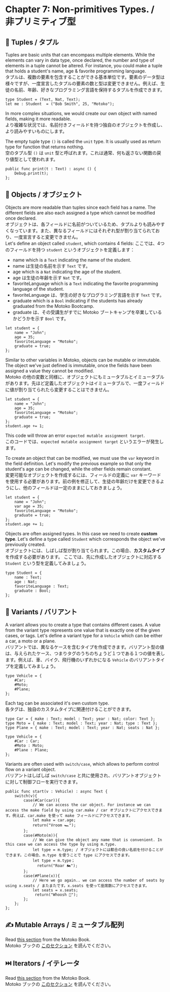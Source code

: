 # Chapter 7: Non-primitives Types. / 非プリミティブ型
## 👯 Tuples / タプル
Tuples are basic units that can encompass multiple elements. While the elements can vary in data type, once declared, the number and type of elements in a tuple cannot be altered. For instance, you could make a tuple that holds a student's name, age & favorite programming language.  
タプルは、複数の要素を包含することができる基本単位です。要素のデータ型は様々ですが、一度宣言したタプルの要素の数と型は変更できません。例えば、生徒の名前、年齢、好きなプログラミング言語を保持するタプルを作成できます。
```motoko
type Student = (Text, Nat, Text);
let me : Student  = ("Bob Smith", 25, "Motoko");
```
In more complex situations, we would create our own object with named fields, making it more readable.  
より複雑な状況では、名前付きフィールドを持つ独自のオブジェクトを作成し、より読みやすいものにします。

The empty tuple type `()` is called the `unit` type. It is usually used as return type for function that returns nothing.  
空のタプル型 `()` は `unit` 型と呼ばれます。これは通常、何も返さない関数の戻り値型として使われます。
```motoko
public func print(t : Text) : async () {
    Debug.print(t);
};
```
## 🎨 Objects / オブジェクト
Objects are more readable than tuples since each field has a name. The  different fields are also each assigned a type which cannot be modified once declared.  
オブジェクトは、各フィールドに名前がついているため、タプルよりも読みやすくなっています。また、異なるフィールドにはそれぞれ型が割り当てられており、一度宣言すると変更できません。   
 Let's define an object called `student`, which contains 4 fields: 
 ここでは、4つのフィールドを持つ `student` というオブジェクトを定義します： 
 - name which is a `Text` indicating the name of the student.
 - name は生徒の名前を示す `Text` です。
 - age which is a `Nat` indicating the age of the student.
 - age は生徒の年齢を示す `Nat` です。
 - favoriteLanguage which is a `Text` indicating the favorite programming language of the student.
 - favoriteLanguage は、学生の好きなプログラミング言語を示す `Text` です。
 - graduate which is a `Bool` indicating if the students has already graduated from the Motoko Bootcamp. 
 - graduate は、その受講生がすでに Motoko ブートキャンプを卒業しているかどうかを示す `Bool` です。

```motoko
let student = {
    name = "John";
    age = 35;
    favoriteLanguage = "Motoko";
    graduate = true;
};
```
Similar to other variables in Motoko, objects can be mutable or immutable. The object we've just defined is immutable, once the fields have been assigned a value they cannot be modified.  
Motoko の他の変数と同様に、オブジェクトにもミュータブルとイミュータブルがあります。先ほど定義したオブジェクトはイミュータブルで、一度フィールドに値が割り当てられたら変更することはできません。

```motoko
let student = {
    name = "John";
    age = 35;
    favoriteLanguage = "Motoko";
    graduate = true;
};
student.age += 1;  
```
This code will throw an error `expected mutable assignment target`.  
このコードでは、`expected mutable assignment target` というエラーが発生します。  

To create an object that can be modified, we must use the `var` keyword in the field definition. Let's modify the previous example so that only the student's age can be changed, while the other fields remain constant.  
変更可能なオブジェクトを作成するには、フィールドの定義に `var` キーワードを使用する必要があります。前の例を修正して、生徒の年齢だけを変更できるようにし、他のフィールドは一定のままにしておきましょう。
```motoko
let student = {
    name = "John";
    var age = 35;
    favoriteLanguage = "Motoko";
    graduate = true;
};
student.age += 1; 
```
Objects are often assigned types. In this case we need to create **custom type**.  Let's define a type called `Student` which corresponds the object we've previously created.  
オブジェクトには、しばしば型が割り当てられます。この場合、**カスタムタイプ** を作成する必要があります。 ここでは、先に作成したオブジェクトに対応する `Student` という型を定義してみましょう。
```motoko
type Student = {
    name : Text;
    age : Nat;
    favoriteLanguage : Text;
    graduate : Bool;
};
```

## 🌈 Variants / バリアント
A variant allows you to create a type that contains different cases. A value from the variant type represents one value that is exactly one of the given cases, or tags. Let's define a variant type for a `Vehicle` which can be either a car, a moto or a plane.  
バリアントでは、異なるケースを含むタイプを作成できます。バリアント型の値は、与えられたケース、つまりタグのうちのちょうど１つである１つの値を表します。例えば、車、バイク、飛行機のいずれかになる `Vehicle` のバリアントタイプを定義してみましょう。

```motoko
type Vehicle = {
    #Car;
    #Moto;
    #Plane;
};
```
Each tag can be associated it's own custom type.  
各タグは、独自のカスタムタイプに関連付けることができます。
```motoko
type Car = { make : Text; model : Text; year : Nat; color: Text };
type Moto = { make : Text; model : Text; year : Nat; type : Text };
type Plane = { make : Text; model : Text; year : Nat; seats : Nat };

type Vehicle = {
    #Car : Car;
    #Moto : Moto;
    #Plane : Plane;
};
```

Variants are often used with `switch/case`, which allows to perform control flow on a variant object.  
バリアントはしばしば `switch/case` と共に使用され、バリアントオブジェクトに対して制御フローを実行できます。
```motoko
public func start(v : Vehicle) : async Text {
    switch(v){
        case(#Car(car)){
            // We can access the car object. For instance we can access the make field by using car.make / car オブジェクトにアクセスできます。例えば、car.make を使って make フィールドにアクセスできます。
            let make = car.age;
            return("Vroom 🏎️");
        };
        case(#Moto(m)){
            // We can give the object any name that is convenient. In this case we can access the type by using m.type.
            let type = m.type; / オブジェクトには都合の良い名前を付けることができます。この場合、m.type を使うことで type にアクセスできます。
            let type = m.type；
              return("Roar 🏍️");
        };
        case(#Plane(x)){
            // Here we go again.. we can access the number of seats by using x.seats / またまたです。x.seats を使って座席数にアクセスできます。
            let seats = x.seats;
             return("Whoosh 🛫");
        };
    };
};
```
## ✍️ Mutable Arrays / ミュータブル配列
Read [this section](https://web3.motoko-book.dev/common-programming-concepts/types/mutable-arrays.html?highlight=Mutable%20arrays#mutable-arrays) from the Motoko Book.  
Motoko ブックの [このセクション](https://web3.motoko-book.dev/common-programming-concepts/types/mutable-arrays.html?highlight=Mutable%20arrays#mutable-arrays) を読んでください。
## ⏭️ Iterators / イテレータ
Read [this section](https://web3.motoko-book.dev/base-library/utils/iter.html?highlight=Itera#iteriterate) from the Motoko Book.  
Motoko ブックの [このセクション](https://web3.motoko-book.dev/base-library/utils/iter.html?highlight=Itera#iteriterate) を読んでください。
